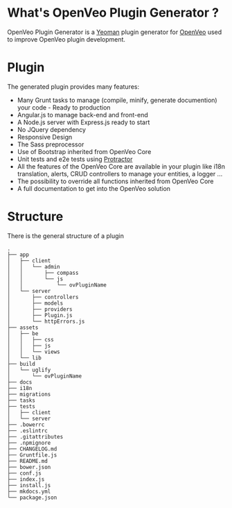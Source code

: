 # What's OpenVeo Plugin Generator ?

OpenVeo Plugin Generator is a [Yeoman](http://yeoman.io/) plugin generator for [OpenVeo](http://veo-labs.github.io/openveo-core) used to improve OpenVeo plugin development.

# Plugin
The generated plugin provides many features:

  - Many Grunt tasks to manage (compile, minify, generate documention) your code - Ready to production
  - Angular.js to manage back-end and front-end
  - A Node.js server with Express.js ready to start
  - No JQuery dependency
  - Responsive Design
  - The Sass preprocessor
  - Use of Bootstrap inherited from OpenVeo Core
  - Unit tests and e2e tests using [Protractor](http://www.protractortest.org/)
  - All the features of the OpenVeo Core are available in your plugin like i18n translation, alerts, CRUD controllers to manage your entities, a logger ...
  - The possibility to override all functions inherited from OpenVeo Core
  - A full documentation to get into the OpenVeo solution

# Structure

There is the general structure of a plugin

```
.
├── app
│   ├── client          
│   │   └── admin
│   │       ├── compass
│   │       └── js 
│   │           └── ovPluginName 
│   └── server
│       ├── controllers
│       ├── models
│       ├── providers
│       ├── Plugin.js
│       └── httpErrors.js
├── assets
│   ├── be
│   │   ├── css
│   │   ├── js
│   │   └── views
│   └── lib 
├── build
│   └── uglify
│       └── ovPluginName    
├── docs
├── i18n
├── migrations
├── tasks
├── tests
│   ├── client
│   └── server
├── .bowerrc
├── .eslintrc
├── .gitattributes
├── .npmignore
├── CHANGELOG.md
├── Gruntfile.js
├── README.md       
├── bower.json        
├── conf.js
├── index.js
├── install.js
├── mkdocs.yml
└── package.json
```
